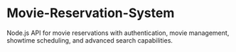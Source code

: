 # Movie-Reservation-System
Node.js API for movie reservations with authentication, movie management, showtime scheduling, and advanced search capabilities.
